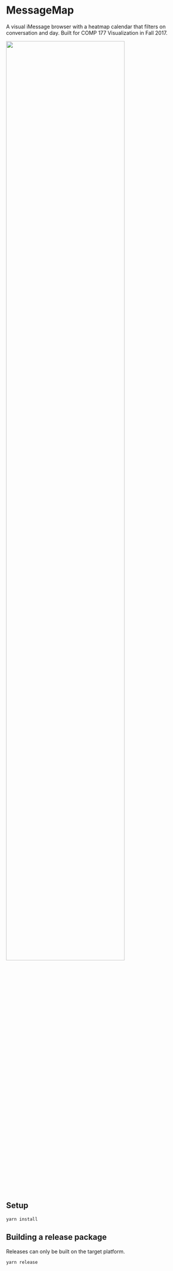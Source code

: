 # MessageMap

A visual iMessage browser with a heatmap calendar that filters on conversation and day. Built for COMP 177 Visualization in Fall 2017.

<img src="./MessagMap.jpg" width="80%">

## Setup

`yarn install`

## Building a release package

Releases can only be built on the target platform.

`yarn release`
